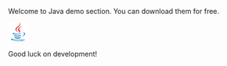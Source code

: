 <h align="center">Welcome to Java demo section. You can download them for free.</h>
<p align="left"> <a href="https://www.java.com" target="_blank" rel="noreferrer"> <img src="https://raw.githubusercontent.com/devicons/devicon/master/icons/java/java-original.svg" alt="java" width="40" height="40"/> </a> </p
<h align="center">Good luck on development!</h>
